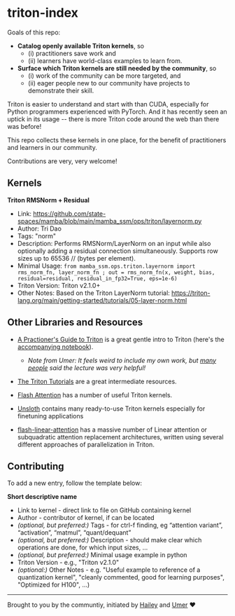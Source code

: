 # triton-index

Goals of this repo:
- **Catalog openly available Triton kernels**, so
    - (i) practitioners save work and
    - (ii) learners have world-class examples to learn from.
- **Surface which Triton kernels are still needed by the community**, so
    -  (i) work of the community can be more targeted, and
    - (ii) eager people new to our community have projects to demonstrate their skill.

Triton is easier to understand and start with than CUDA, especially for Python programmers experienced with PyTorch. And it has recently seen an uptick in its usage -- there is more Triton code around the web than there was before!

This repo collects these kernels in one place, for the benefit of practitioners and learners in our community.

Contributions are very, very welcome!

## Kernels

**Triton RMSNorm + Residual**
- Link: https://github.com/state-spaces/mamba/blob/main/mamba_ssm/ops/triton/layernorm.py
- Author: Tri Dao
- Tags: "norm"
- Description: Performs RMSNorm/LayerNorm on an input while also optionally adding a residual connection simultaneously. Supports row sizes up to 65536 // (bytes per element).
- Minimal Usage: `from mamba_ssm.ops.triton.layernorm import rms_norm_fn, layer_norm_fn ; out = rms_norm_fn(x, weight, bias, residual=residual, residual_in_fp32=True, eps=1e-6)` 
- Triton Version: Triton v2.1.0+
- Other Notes: Based on the Triton LayerNorm tutorial: https://triton-lang.org/main/getting-started/tutorials/05-layer-norm.html


## Other Libraries and Resources

- [A Practioner's Guide to Triton](https://www.youtube.com/watch?v=DdTsX6DQk24&t=93s) is a great gentle intro to Triton (here's the [accompanying notebook](https://github.com/cuda-mode/lectures/blob/main/lecture%2014/A_Practitioners_Guide_to_Triton.ipynb)).
    - _Note from Umer: It feels weird to include my own work, but [many](https://twitter.com/jeremyphoward/status/1781438834561126776) [people](https://twitter.com/marksaroufim/status/1778978773721092274) said the lecture was very helpful!_

- [The Triton Tutorials](https://triton-lang.org/main/getting-started/tutorials/index.html) are a great intermediate resources.
- [Flash Attention](https://github.com/Dao-AILab/flash-attention/tree/main/flash_attn/ops/triton) has a number of useful Triton kernels.
- [Unsloth](https://github.com/unslothai/unsloth) contains many ready-to-use Triton kernels especially for finetuning applications
- [flash-linear-attention](https://github.com/sustcsonglin/flash-linear-attention) has a massive number of Linear attention or subquadratic attention replacement architectures, written using several different approaches of parallelization in Triton.


## Contributing

To add a new entry, follow the template below:


**Short descriptive name**
- Link to kernel - direct link to file on GitHub containing kernel
- Author - contributor of kernel, if can be located
- _(optional, but preferred:)_ Tags - for ctrl-f finding, eg “attention variant”, “activation”, “matmul”, “quant/dequant”
- _(optional, but preferred:)_ Description - should make clear which operations are done, for which input sizes, ...
- _(optional, but preferred:)_ Minimal usage example in python
- Triton Version - e.g., "Triton v2.1.0"
- _(optional:)_ Other Notes - e.g. "Useful example to reference of a quantization kernel", "cleanly commented, good for learning purposes", "Optimized for H100", ...)



---

Brought to you by the communtiy, initiated by [Hailey](https://x.com/haileysch__) and [Umer](https://x.com/UmerHAdil) ❤️
